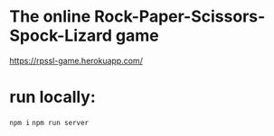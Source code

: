 # The online Rock-Paper-Scissors-Spock-Lizard game

https://rpssl-game.herokuapp.com/


# run locally:

`npm i`
`npm run server`
